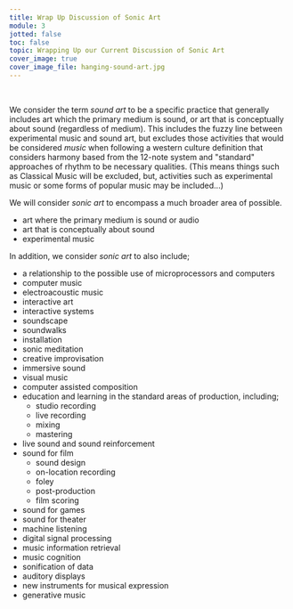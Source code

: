 ```yaml
---
title: Wrap Up Discussion of Sonic Art
module: 3
jotted: false
toc: false
topic: Wrapping Up our Current Discussion of Sonic Art
cover_image: true
cover_image_file: hanging-sound-art.jpg
---
```



<br />


<!-- feels redundent--kt
<div class="embed-responsive embed-responsive-16by9"><iframe class="embed-responsive-item" src="https://www.youtube.com/embed/cCS44ENsHJ8" frameborder="0" allow="accelerometer; autoplay; encrypted-media; gyroscope; picture-in-picture" allowfullscreen></iframe></div>



I want to address the discrepancy between these two interchangeable terms; _sonic art_ and _sound art_. The reason I feel this is necessary is in recognition of the fact that at the University of Montana, we will use the term _sonic art_ both for these art making practices, activities, and our _sonic art_ concentration.
-->

We consider the term _sound art_ to be a specific practice that generally includes art which the primary medium is sound, or art that is conceptually about sound (regardless of medium). This includes the fuzzy line between experimental music and sound art, but excludes those activities that would be considered _music_ when following a western culture definition that considers harmony based from the 12-note system and "standard" approaches of rhythm to be necessary qualities. (This means things such as Classical Music will be excluded, but, activities such as experimental music or some forms of popular music may be included...)

<!-- kt-->

We will consider _sonic art_ to encompass a much broader area of possible.

<!--
We will consider _sonic art_ to encompass a much broader area of possible activities dealing with the sonic. This will include the obvious and overlaps with our above definition of _sound art_;
-->

- art where the primary medium is sound or audio
- art that is conceptually about sound
- experimental music

In addition, we consider _sonic art_ to also include;

- a relationship to the possible use of microprocessors and computers
- computer music
- electroacoustic music
- interactive art
- interactive systems
- soundscape
- soundwalks
- installation
- sonic meditation
- creative improvisation
- immersive sound
- visual music
- computer assisted composition
- education and learning in the standard areas of production, including;
    - studio recording
    - live recording
    - mixing
    - mastering
- live sound and sound reinforcement
- sound for film
    - sound design
    - on-location recording
    - foley
    - post-production
    - film scoring
- sound for games
- sound for theater
- machine listening
- digital signal processing
- music information retrieval
- music cognition
- sonification of data
- auditory displays
- new instruments for musical expression
- generative music


<!-- kt --condensing
Generally, we consider _sonic art_ a more encompassing term that accounts for the various activities, directions, and interests of both our students and faculty. We find it important to allow for those associated with the _Sonic Arts_ program at the University of Montana to have the opportunity to explore directions and take ownership of their education that can incorporate the above areas, topics, or expressions. Likewise, we will not force you to label yourself as a sound artist, sonic artist, musician, artist, researcher, sound designer, etc. You are of course welcome to do so, but we want you to have the space to explore the sonic as it best supports and benefits your larger creative and artistic goals.

-->
